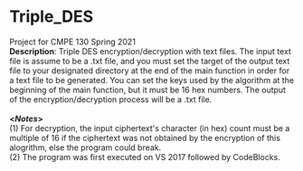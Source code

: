 # Triple_DES
Project for CMPE 130 Spring 2021  <br />
**Description**: Triple DES encryption/decryption with text files. The input text file is assume to be a .txt file, and you must set the target of the output text file to your designated directory at the end of the main function in order for a text file to be generated. You can set the keys used by the algorithm at the beginning of the main function, but it must be 16 hex numbers. The output of the encryption/decryption process will be a .txt file. <br /> <br />
**<*Notes*>** <br />
(1) For decryption, the input ciphertext's character (in hex) count must be a multiple of 16 if the ciphertext was not obtained by the encryption of this alogrithm, else the program could break. <br />
(2) The program was first executed on VS 2017 followed by CodeBlocks.


